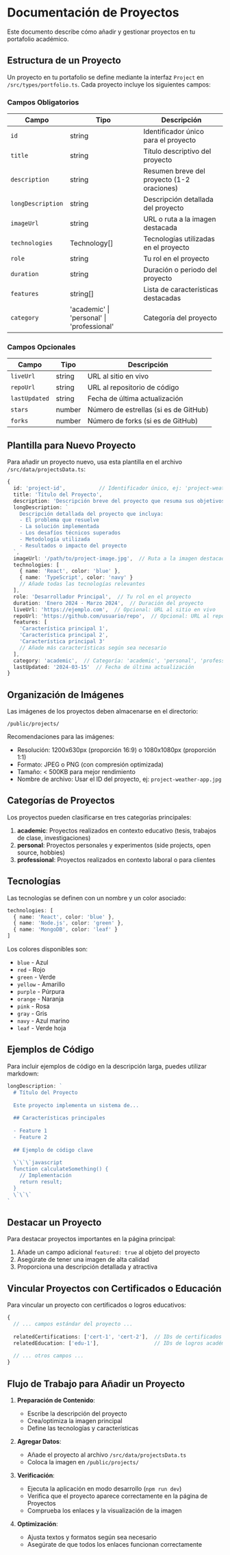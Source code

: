 # Documentación de Proyectos

Este documento describe cómo añadir y gestionar proyectos en tu portafolio académico.

## Estructura de un Proyecto

Un proyecto en tu portafolio se define mediante la interfaz `Project` en `/src/types/portfolio.ts`. Cada proyecto incluye los siguientes campos:

### Campos Obligatorios

| Campo | Tipo | Descripción |
|-------|------|-------------|
| `id` | string | Identificador único para el proyecto |
| `title` | string | Título descriptivo del proyecto |
| `description` | string | Resumen breve del proyecto (1-2 oraciones) |
| `longDescription` | string | Descripción detallada del proyecto |
| `imageUrl` | string | URL o ruta a la imagen destacada |
| `technologies` | Technology[] | Tecnologías utilizadas en el proyecto |
| `role` | string | Tu rol en el proyecto |
| `duration` | string | Duración o periodo del proyecto |
| `features` | string[] | Lista de características destacadas |
| `category` | 'academic' \| 'personal' \| 'professional' | Categoría del proyecto |

### Campos Opcionales

| Campo | Tipo | Descripción |
|-------|------|-------------|
| `liveUrl` | string | URL al sitio en vivo |
| `repoUrl` | string | URL al repositorio de código |
| `lastUpdated` | string | Fecha de última actualización |
| `stars` | number | Número de estrellas (si es de GitHub) |
| `forks` | number | Número de forks (si es de GitHub) |

## Plantilla para Nuevo Proyecto

Para añadir un proyecto nuevo, usa esta plantilla en el archivo `/src/data/projectsData.ts`:

```typescript
{
  id: 'project-id',           // Identificador único, ej: 'project-weather-app'
  title: 'Título del Proyecto',
  description: 'Descripción breve del proyecto que resuma sus objetivos y características principales en 1-2 oraciones.',
  longDescription: `
    Descripción detallada del proyecto que incluya:
    - El problema que resuelve
    - La solución implementada
    - Los desafíos técnicos superados
    - Metodología utilizada
    - Resultados o impacto del proyecto
  `,
  imageUrl: '/path/to/project-image.jpg',  // Ruta a la imagen destacada
  technologies: [
    { name: 'React', color: 'blue' },
    { name: 'TypeScript', color: 'navy' }
    // Añade todas las tecnologías relevantes
  ],
  role: 'Desarrollador Principal',  // Tu rol en el proyecto
  duration: 'Enero 2024 - Marzo 2024',  // Duración del proyecto
  liveUrl: 'https://ejemplo.com',  // Opcional: URL al sitio en vivo
  repoUrl: 'https://github.com/usuario/repo',  // Opcional: URL al repositorio
  features: [
    'Característica principal 1',
    'Característica principal 2',
    'Característica principal 3'
    // Añade más características según sea necesario
  ],
  category: 'academic',  // Categoría: 'academic', 'personal', 'professional'
  lastUpdated: '2024-03-15'  // Fecha de última actualización
}
```

## Organización de Imágenes

Las imágenes de los proyectos deben almacenarse en el directorio:

```
/public/projects/
```

Recomendaciones para las imágenes:
- Resolución: 1200x630px (proporción 16:9) o 1080x1080px (proporción 1:1)
- Formato: JPEG o PNG (con compresión optimizada)
- Tamaño: < 500KB para mejor rendimiento
- Nombre de archivo: Usar el ID del proyecto, ej: `project-weather-app.jpg`

## Categorías de Proyectos

Los proyectos pueden clasificarse en tres categorías principales:

1. **academic**: Proyectos realizados en contexto educativo (tesis, trabajos de clase, investigaciones)
2. **personal**: Proyectos personales y experimentos (side projects, open source, hobbies)
3. **professional**: Proyectos realizados en contexto laboral o para clientes

## Tecnologías

Las tecnologías se definen con un nombre y un color asociado:

```typescript
technologies: [
  { name: 'React', color: 'blue' },
  { name: 'Node.js', color: 'green' },
  { name: 'MongoDB', color: 'leaf' }
]
```

Los colores disponibles son:
- `blue` - Azul
- `red` - Rojo
- `green` - Verde
- `yellow` - Amarillo
- `purple` - Púrpura
- `orange` - Naranja
- `pink` - Rosa
- `gray` - Gris
- `navy` - Azul marino
- `leaf` - Verde hoja

## Ejemplos de Código

Para incluir ejemplos de código en la descripción larga, puedes utilizar markdown:

```typescript
longDescription: `
  # Título del Proyecto
  
  Este proyecto implementa un sistema de...
  
  ## Características principales
  
  - Feature 1
  - Feature 2
  
  ## Ejemplo de código clave
  
  \`\`\`javascript
  function calculateSomething() {
    // Implementación
    return result;
  }
  \`\`\`
`
```

## Destacar un Proyecto

Para destacar proyectos importantes en la página principal:

1. Añade un campo adicional `featured: true` al objeto del proyecto
2. Asegúrate de tener una imagen de alta calidad
3. Proporciona una descripción detallada y atractiva

## Vincular Proyectos con Certificados o Educación

Para vincular un proyecto con certificados o logros educativos:

```typescript
{
  // ... campos estándar del proyecto ...
  
  relatedCertifications: ['cert-1', 'cert-2'],  // IDs de certificados relacionados
  relatedEducation: ['edu-1'],                  // IDs de logros académicos relacionados
  
  // ... otros campos ...
}
```

## Flujo de Trabajo para Añadir un Proyecto

1. **Preparación de Contenido**:
   - Escribe la descripción del proyecto
   - Crea/optimiza la imagen principal
   - Define las tecnologías y características
   
2. **Agregar Datos**:
   - Añade el proyecto al archivo `/src/data/projectsData.ts`
   - Coloca la imagen en `/public/projects/`
   
3. **Verificación**:
   - Ejecuta la aplicación en modo desarrollo (`npm run dev`)
   - Verifica que el proyecto aparece correctamente en la página de Proyectos
   - Comprueba los enlaces y la visualización de la imagen

4. **Optimización**:
   - Ajusta textos y formatos según sea necesario
   - Asegúrate de que todos los enlaces funcionan correctamente